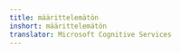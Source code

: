 ```yaml
---
title: määrittelemätön
inshort: määrittelemätön
translator: Microsoft Cognitive Services
---
```




